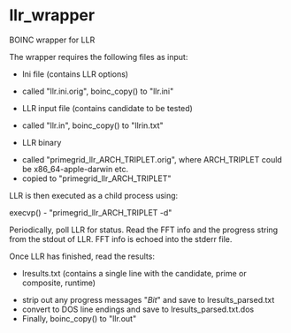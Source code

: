 # llr_wrapper
BOINC wrapper for LLR

The wrapper requires the following files as input:

* Ini file (contains LLR options)
 - called "llr.ini.orig", boinc_copy() to "llr.ini"

* LLR input file (contains candidate to be tested)
 - called "llr.in", boinc_copy() to "llrin.txt" 

* LLR binary
 - called "primegrid_llr_ARCH_TRIPLET.orig", where ARCH_TRIPLET could be x86_64-apple-darwin etc.
 - copied to "primegrid_llr_ARCH_TRIPLET"

LLR is then executed as a child process using:

execvp() - "primegrid_llr_ARCH_TRIPLET -d"

Periodically, poll LLR for status.  Read the FFT info and the progress string from the stdout of LLR.
FFT info is echoed into the stderr file.

Once LLR has finished, read the results:

* lresults.txt (contains a single line with the candidate, prime or composite, runtime)
 - strip out any progress messages "*Bit*" and save to lresults_parsed.txt
 - convert to DOS line endings and save to lresults_parsed.txt.dos
 - Finally, boinc_copy() to "llr.out"
